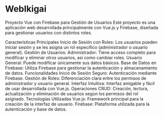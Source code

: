 # WebIkigai
Proyecto Vue con Firebase para Gestión de Usuarios
Este proyecto es una aplicación web desarrollada principalmente con Vue.js y Firebase, diseñada para gestionar usuarios con distintos roles.

Características Principales
Inicio de Sesión con Roles: Los usuarios pueden iniciar sesión y se les asigna un rol específico (administrador o usuario general).
Gestión de Usuarios:
Administrador: Tiene acceso completo para modificar y eliminar otros usuarios, así como cambiar roles.
Usuario General: Puede modificar únicamente sus datos básicos.
Base de Datos en Firebase: Utiliza Firebase para gestionar la autenticación y almacenamiento de datos.
Funcionalidades
Inicio de Sesión Seguro: Autenticación mediante Firebase.
Gestión de Roles: Diferenciación clara entre los permisos de administrador y usuario general.
Interfaz Intuitiva: Interfaz amigable y fácil de usar desarrollada con Vue.js.
Operaciones CRUD: Creación, lectura, actualización y eliminación de usuarios según los permisos del rol asignado.
Tecnologías Utilizadas
Vue.js: Framework principal para la creación de la interfaz de usuario.
Firebase: Plataforma utilizada para la autenticación y base de datos.
